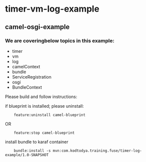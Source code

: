 # timer-vm-log-example
## camel-osgi-example
### We are coveringbelow topics in this example:
- timer
- vm
- log
- camelContext
- bundle
- ServiceRegistration
- osgi
- BundleContext

Please build and follow instructions:

if blueprint is installed; please uninstall:
```
    feature:uninstall camel-blueprint
```
OR
```
    feature:stop camel-blueprint
```

install bundle to karaf container
```
    bundle:install -s mvn:com.kodtodya.training.fuse/timer-log-example/1.0-SNAPSHOT
```
